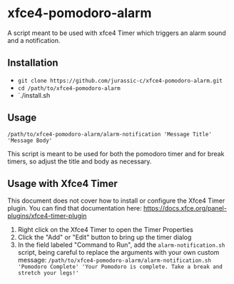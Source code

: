 # xfce4-pomodoro-alarm
A script meant to be used with xfce4 Timer which triggers an alarm sound and a notification.

## Installation

- `git clone https://github.com/jurassic-c/xfce4-pomodoro-alarm.git`
- `cd /path/to/xfce4-pomodoro-alarm`
- `./install.sh

## Usage

`/path/to/xfce4-pomodoro-alarm/alarm-notification 'Message Title' 'Message Body'`

This script is meant to be used for both the pomodoro timer and for break timers, so adjust the title and body
as necessary.

## Usage with Xfce4 Timer

This document does not cover how to install or configure the Xfce4 Timer plugin. You can find that documentation
here: https://docs.xfce.org/panel-plugins/xfce4-timer-plugin

1. Right click on the Xfce4 Timer to open the Timer Properties
2. Click the "Add" or "Edit" button to bring up the timer dialog
3. In the field labeled "Command to Run", add the `alarm-notification.sh` script, being careful to replace
   the arguments with your own custom message: `/path/to/xfce4-pomodoro-alarm/alarm-notification.sh 'Pomodoro Complete' 'Your Pomodoro is complete. Take a break and stretch your legs!'`
